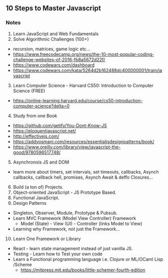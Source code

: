 ## 10 Steps to Master Javascript

### Notes

1. Learn JavaScript and Web Fundamentals
2. Solve Algorithmic Challenges (100+)
  - recursion, matrices, game logic etc...
  - https://www.freecodecamp.org/news/the-10-most-popular-coding-challenge-websites-of-2016-fb8a5672d22f/
  - https://www.codewars.com/dashboard
  - https://www.codewars.com/kata/5264d2b162488dc400000001/train/javascript
3. Learn Computer Science - Harvard CS50: Introduction to Computer Science (FREE)
  - https://online-learning.harvard.edu/course/cs50-introduction-computer-science?delta=0
4. Study from one Book
  - https://github.com/getify/You-Dont-Know-JS
  - https://eloquentjavascript.net/
  - http://effectivejs.com/
  - https://addyosmani.com/resources/essentialjsdesignpatterns/book/
  - https://www.oreilly.com/library/view/javascript-the-good/9780596517748/
5. Asynchronois JS and DOM
  - learn more about timers, set intervals, set timeouts, callbacks, Asynch callbacks, callback hell, promises, Asynch Await & deffo Closures...
6. Build (a ton of) Projects.
7. Object-oriented JavaScript - JS Prototype Based.
8. Functional JavaScript.
9. Design Patterns
  - Singleton, Observer, Module, Prototype & Pubsub.
  - Learn MVC Framework (Model View Controller) Framework
    - Model (State) - View (UI) - Controller (links Model to View)
  - Learning why Framework, not just the Framework...
10. Learn One Framework or Library
  - React - learn state management instead of just vanilla JS.
  - Testing - Learn how to Test your own code
  - Learn a Functional programming language i.e. Clojure or ML/OCaml Lisp /Scheme
    - https://mitpress.mit.edu/books/little-schemer-fourth-edition
